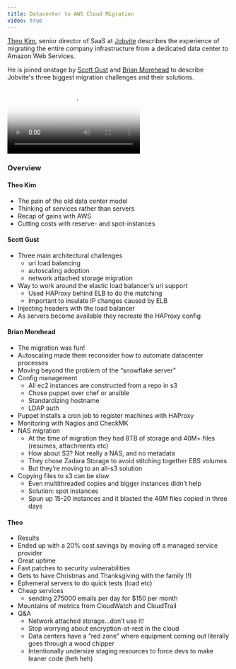 ```yaml
---
title: Datacenter to AWS Cloud Migration
video: true
---
```


[Theo Kim](https://twitter.com/theotypes), senior director of SaaS
at [Jobvite](http://www.jobvite.com/) describes the experience of
migrating the entire company infrastructure from a dedicated data
center to Amazon Web Services.

He is joined onstage by [Scott Gust](https://plus.google.com/+ScottGust/posts)
and [Brian Morehead](https://plus.google.com/108124405312975902364/posts) to
describe Jobvite's three biggest migration challenges and their solutions.

<div class="flowplayer" data-embed="false">
  <video src="http://player.vimeo.com/external/113586351.hd.mp4?s=fc198dd18083a28ef5d171eef732c10f"
         poster="https://i.vimeocdn.com/video/499956612.webp?mw=1200&q=70"
  ></video>
</div>

### Overview

#### Theo Kim

* The pain of the old data center model
* Thinking of services rather than servers
* Recap of gains with AWS
* Cutting costs with reserve- and spot-instances

#### Scott Gust

* Three main architectural challenges
     * uri load balancing
     * autoscaling adoption
     * network attached storage migration
* Way to work around the elastic load balancer’s uri support
     * Used HAProxy behind ELB to do the matching
     * Important to insulate IP changes caused by ELB
* Injecting headers with the load balancer
* As servers become available they recreate the HAProxy config

#### Brian Morehead

* The migration was fun!
* Autoscaling made them reconsider how to automate datacenter processes
* Moving beyond the problem of the “snowflake server”
* Config management
     * All ec2 instances are constructed from a repo in s3
     * Chose puppet over chef or ansible
     * Standardizing hostname
     * LDAP auth
* Puppet installs a cron job to register machines with HAProxy
* Monitoring with Nagios and CheckMK
* NAS migration
     * At the time of migration they had 8TB of storage and 40M+ files (resumes, attachments etc)
     * How about S3? Not really a NAS, and no metadata
     * They chose Zadara Storage to avoid stitching together EBS volumes
     * But they’re moving to an all-s3 solution
* Copying files to s3 can be slow
     * Even multithreaded copies and bigger instances didn’t help
     * Solution: spot instances
     * Spun up 15-20 instances and it blasted the 40M files copied in three days

#### Theo

* Results
* Ended up with a 20% cost savings by moving off a managed service provider
* Great uptime
* Fast patches to security vulnerabilities
* Gets to have Christmas and Thanksgiving with the family (!)
* Ephemeral servers to do quick tests (load etc)
* Cheap services
     * sending 275000 emails per day for $150 per month
* Mountains of metrics from CloudWatch and CloudTrail
* Q&A
     * Network attached storage…don’t use it!
     * Stop worrying about encryption-at-rest in the cloud
     * Data centers have a “red zone” where equipment coming out literally goes through a wood chipper
     * Intentionally undersize staging resources to force devs to make leaner code (heh heh)
